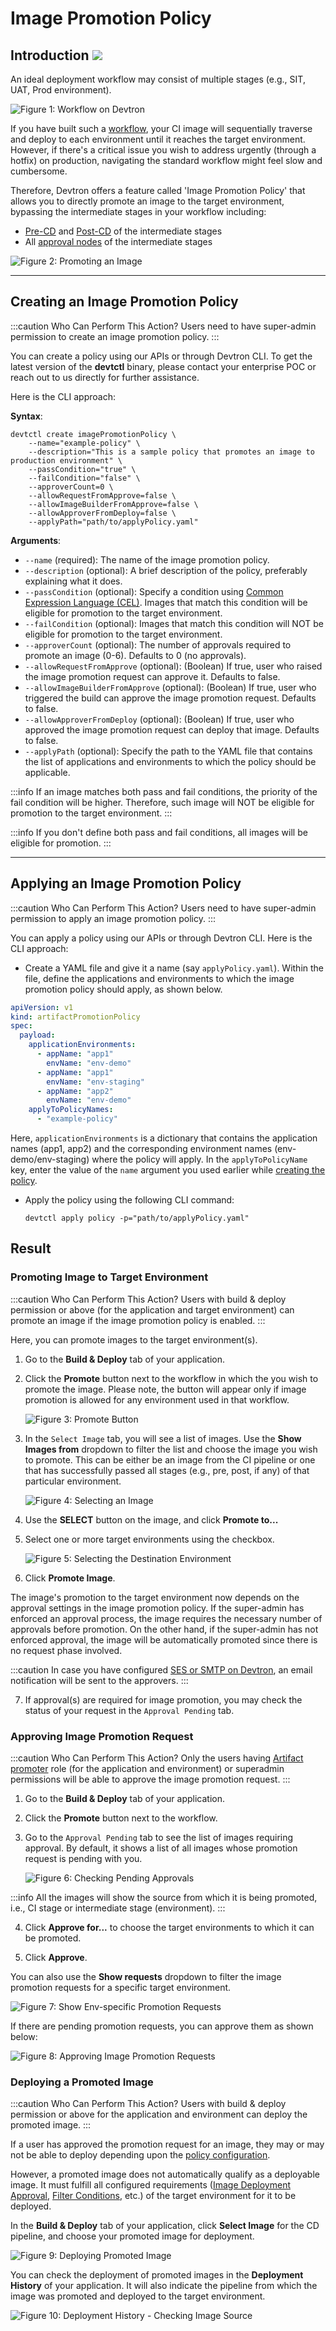 # Image Promotion Policy

## Introduction [![](https://devtron-public-asset.s3.us-east-2.amazonaws.com/images/elements/EnterpriseTag.svg)](https://devtron.ai/pricing)

An ideal deployment workflow may consist of multiple stages (e.g., SIT, UAT, Prod environment).

![Figure 1: Workflow on Devtron](https://devtron-public-asset.s3.us-east-2.amazonaws.com/images/global-configurations/image-promotion/sample-cd-workflow.jpg)

If you have built such a [workflow](../creating-application/workflow/README.md), your CI image will sequentially traverse and deploy to each environment until it reaches the target environment. However, if there's a critical issue you wish to address urgently (through a hotfix) on production, navigating the standard workflow might feel slow and cumbersome.

Therefore, Devtron offers a feature called 'Image Promotion Policy' that allows you to directly promote an image to the target environment, bypassing the intermediate stages in your workflow including:

* [Pre-CD](../creating-application/workflow/cd-pipeline.md#pre-deployment-stage) and [Post-CD](../creating-application/workflow/cd-pipeline.md#post-deployment-stage) of the intermediate stages
* All [approval nodes](../creating-application/workflow/cd-pipeline.md#manual-approval-for-deployment) of the intermediate stages

![Figure 2: Promoting an Image](https://devtron-public-asset.s3.us-east-2.amazonaws.com/images/global-configurations/image-promotion/image-promotion-visual.jpg)


---

## Creating an Image Promotion Policy

:::caution Who Can Perform This Action?
Users need to have super-admin permission to create an image promotion policy.
:::

You can create a policy using our APIs or through Devtron CLI. To get the latest version of the **devtctl** binary, please contact your enterprise POC or reach out to us directly for further assistance.

Here is the CLI approach:

**Syntax**:
```
devtctl create imagePromotionPolicy \
    --name="example-policy" \
    --description="This is a sample policy that promotes an image to production environment" \
    --passCondition="true" \
    --failCondition="false" \
    --approverCount=0 \
    --allowRequestFromApprove=false \
    --allowImageBuilderFromApprove=false \
    --allowApproverFromDeploy=false \
    --applyPath="path/to/applyPolicy.yaml"
```

**Arguments**:

* `--name` (required): The name of the image promotion policy.
* `--description` (optional): A brief description of the policy, preferably explaining what it does.
* `--passCondition` (optional): Specify a condition using [Common Expression Language (CEL)](https://github.com/google/cel-spec/blob/master/doc/langdef.md). Images that match this condition will be eligible for promotion to the target environment.
* `--failCondition` (optional): Images that match this condition will NOT be eligible for promotion to the target environment.
* `--approverCount` (optional): The number of approvals required to promote an image (0-6). Defaults to 0 (no approvals).
* `--allowRequestFromApprove` (optional): (Boolean) If true, user who raised the image promotion request can approve it. Defaults to false.
* `--allowImageBuilderFromApprove` (optional): (Boolean) If true, user who triggered the build can approve the image promotion request. Defaults to false.
* `--allowApproverFromDeploy` (optional): (Boolean) If true, user who approved the image promotion request can deploy that image. Defaults to false.
* `--applyPath` (optional): Specify the path to the YAML file that contains the list of applications and environments to which the policy should be applicable.

:::info 
If an image matches both pass and fail conditions, the priority of the fail condition will be higher. Therefore, such image will NOT be eligible for promotion to the target environment.
:::  

:::info 
If you don't define both pass and fail conditions, all images will be eligible for promotion.
:::  

---


<!-- :::caution Who Can Perform This Action?
Users need to have super-admin permission to create an image promotion policy.
:::

1. Go to **Global Configurations** → **Image Promotion Policy**.

2. Click **Create Policy** on the top-right.

3. Give a name to the policy and write a brief description, preferably explaining what it does.

4. Under **Image Filter Condition**, you can enter the conditions which your image promotion should be subjected to (e.g., *`branchName.startsWith('hotfix')`*) 

:::info 
Use **View filter criteria** to check the supported variables.
:::  

5. You can specify either a pass condition, fail condition, or both conditions using [Common Expression Language (CEL)](https://github.com/google/cel-spec/blob/master/doc/langdef.md):
    * **Pass Condition**: Images that match this condition will be eligible for promotion to the target environment.
    * **Fail Condition**: Images that match this condition will NOT be eligible for promotion to the target environment.

:::info 
If an image matches both pass and fail conditions, the priority of the fail condition will be higher. Therefore, such image will NOT be eligible for promotion to the target environment.
:::  

:::info 
If you don't define both pass and fail conditions, all images will be eligible for promotion.
:::  

6. (Optional) If required, you can setup approval requirements for this policy. If **Approval for Image Promotion Policy** is enabled, an [approval will be required for an image]((#approving-image-promotion-request)) to be directly promoted to the target environment. Only the users having 'Artifact promoter' role (for the application and environment) will be able to approve the image promotion request.

 * **Number of Approvals (1-6)**: Specify the number of approvals required to promote an image. This can vary from one approval (minimum) to six approvals (maximum).

 * **Checkboxes for who can approve**: As a super-admin, you also have options to control the approval of image promotion and its deployment. These are available in the form of checkboxes.

    ![Figure 3: Controlling Approvals](https://devtron-public-asset.s3.us-east-2.amazonaws.com/images/global-configurations/image-promotion/control-approval.jpg)

6. Click **Save Changes**.

--- 

## Applying an Image Promotion Policy

:::caution Who Can Perform This Action?
Users need to have super-admin permission to apply an image promotion policy.
:::

Here, you can decide the application(s) and environment(s) for which image promotion is allowed. 

1. Go to the **Apply Policy** tab.

2. Click the `Promotion Policy` dropdown next to the application, and choose the policy you wish to apply.

3. A confirmation dialog box would appear. Click **Confirm**.

### Performing Bulk Action

1. You can also apply a policy to multiple applications and environments ('App+Env' combinations) in bulk.

2. Simply use the checkboxes to select the desired application + environment combinations.

3. You will see a draggable floating widget. Click **Change Policy** in the widget and select a desired policy to be applied to all your selections.

Moreover, there are three filters available to make the selections easier for you:
* Application
* Environment
* Policy

--- -->

## Applying an Image Promotion Policy

:::caution Who Can Perform This Action?
Users need to have super-admin permission to apply an image promotion policy.
:::

You can apply a policy using our APIs or through Devtron CLI. Here is the CLI approach:

* Create a YAML file and give it a name (say `applyPolicy.yaml`). Within the file, define the applications and environments to which the image promotion policy should apply, as shown below.

```yml title="applyPolicy.yaml" showLineNumbers
apiVersion: v1
kind: artifactPromotionPolicy
spec:
  payload:
    applicationEnvironments:
      - appName: "app1"
        envName: "env-demo"
      - appName: "app1"
        envName: "env-staging"
      - appName: "app2"
        envName: "env-demo"
    applyToPolicyNames:
      - "example-policy"
```


Here, `applicationEnvironments` is a dictionary that contains the application names (app1, app2) and the corresponding environment names (env-demo/env-staging) where the policy will apply. In the `applyToPolicyName` key, enter the value of the `name` argument you used earlier while [creating the policy](#creating-an-image-promotion-policy).

* Apply the policy using the following CLI command:

    ```
    devtctl apply policy -p="path/to/applyPolicy.yaml"
    ```


## Result

### Promoting Image to Target Environment

:::caution Who Can Perform This Action?
Users with build & deploy permission or above (for the application and target environment) can promote an image if the image promotion policy is enabled.
:::

Here, you can promote images to the target environment(s).  

1. Go to the **Build & Deploy** tab of your application.

2. Click the **Promote** button next to the workflow in which the you wish to promote the image. Please note, the button will appear only if image promotion is allowed for any environment used in that workflow.

    ![Figure 3: Promote Button](https://devtron-public-asset.s3.us-east-2.amazonaws.com/images/global-configurations/image-promotion/promote-button.jpg)

3. In the `Select Image` tab, you will see a list of images. Use the **Show Images from** dropdown to filter the list and choose the image you wish to promote. This can be either be an image from the CI pipeline or one that has successfully passed all stages (e.g., pre, post, if any) of that particular environment.

    ![Figure 4: Selecting an Image](https://devtron-public-asset.s3.us-east-2.amazonaws.com/images/global-configurations/image-promotion/show-images.jpg)

4. Use the **SELECT** button on the image, and click **Promote to...**

5. Select one or more target environments using the checkbox.

    ![Figure 5: Selecting the Destination Environment](https://devtron-public-asset.s3.us-east-2.amazonaws.com/images/global-configurations/image-promotion/selecting-env.jpg)

6. Click **Promote Image**. 

The image's promotion to the target environment now depends on the approval settings in the image promotion policy. If the super-admin has enforced an approval process, the image requires the necessary number of approvals before promotion. On the other hand, if the super-admin has not enforced approval, the image will be automatically promoted since there is no request phase involved.

:::caution 
In case you have configured [SES or SMTP on Devtron](../global-configurations/manage-notification.md#notification-configurations), an email notification will be sent to the approvers.
:::

7. If approval(s) are required for image promotion, you may check the status of your request in the `Approval Pending` tab.

### Approving Image Promotion Request

:::caution Who Can Perform This Action?
Only the users having [Artifact promoter](./user-access.md#devtron-apps-permissions) role (for the application and environment) or superadmin permissions will be able to approve the image promotion request.
::: 

1. Go to the **Build & Deploy** tab of your application.

2. Click the **Promote** button next to the workflow.

3. Go to the `Approval Pending` tab to see the list of images requiring approval. By default, it shows a list of all images whose promotion request is pending with you. 

    ![Figure 6: Checking Pending Approvals](https://devtron-public-asset.s3.us-east-2.amazonaws.com/images/global-configurations/image-promotion/pending-approvals.jpg)

:::info 
All the images will show the source from which it is being promoted, i.e., CI stage or intermediate stage (environment).
:::

4. Click **Approve for...** to choose the target environments to which it can be promoted.

5. Click **Approve**.

You can also use the **Show requests** dropdown to filter the image promotion requests for a specific target environment.

![Figure 7: Show Env-specific Promotion Requests](https://devtron-public-asset.s3.us-east-2.amazonaws.com/images/global-configurations/image-promotion/show-requests.jpg)

If there are pending promotion requests, you can approve them as shown below:

![Figure 8: Approving Image Promotion Requests](https://devtron-public-asset.s3.us-east-2.amazonaws.com/images/global-configurations/image-promotion/image-promo-approval.gif)

### Deploying a Promoted Image

:::caution Who Can Perform This Action?
Users with build & deploy permission or above for the application and environment can deploy the promoted image.
:::

If a user has approved the promotion request for an image, they may or may not be able to deploy depending upon the [policy configuration](#creating-an-image-promotion-policy).

However, a promoted image does not automatically qualify as a deployable image. It must fulfill all configured requirements ([Image Deployment Approval](../creating-application/workflow/cd-pipeline.md#manual-approval-for-deployment), [Filter Conditions](./filter-condition.md), etc.) of the target environment for it to be deployed.

In the **Build & Deploy** tab of your application, click **Select Image** for the CD pipeline, and choose your promoted image for deployment.

![Figure 9: Deploying Promoted Image](https://devtron-public-asset.s3.us-east-2.amazonaws.com/images/global-configurations/image-promotion/deploying-promoted-image.jpg)

You can check the deployment of promoted images in the **Deployment History** of your application. It will also indicate the pipeline from which the image was promoted and deployed to the target environment.

![Figure 10: Deployment History - Checking Image Source](https://devtron-public-asset.s3.us-east-2.amazonaws.com/images/global-configurations/image-promotion/promoted-image-deploy-log.jpg)